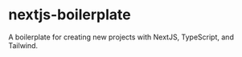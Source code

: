 # nextjs-boilerplate
A boilerplate for creating new projects with NextJS, TypeScript, and Tailwind.
